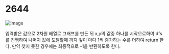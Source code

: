 <h1>2644</h1>

![image](https://user-images.githubusercontent.com/65153512/126028223-0e99a6d7-8643-4ea8-af5f-c4d6f87d020c.png)

입력받은 값으로 2차원 배열로 그래프를 만든 뒤 x,y의 값중 하나를 시작으로하여 dfs를 진행하여 나머지 값에 도달할때 까지 깊이 마다 1씩 증가하는 수를 더하여 return 한다. 만약 찾지 못한 경우에는 최종적으로 -1을 반환하도록 한다.